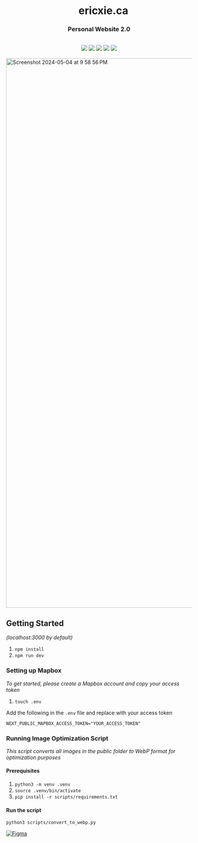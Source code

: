 <div align="center">
    <div id="user-content-toc">
      <ul>
        <summary><h1 style="display: inline-block; margin-bottom:0px">ericxie.ca</h1></summary>
      </ul>
    </div>
    <h3>Personal Website 2.0</h3>
    <br>
    <img src="https://img.shields.io/badge/Next-black?style=for-the-badge&logo=next.js&logoColor=white"/>
    <img src="https://img.shields.io/badge/Typescript-%2320232a.svg?style=for-the-badge&logo=typescript&logoColor=blue"/>
    <img src="https://img.shields.io/badge/Framer-black?style=for-the-badge&logo=framer&logoColor=blue"/>
    <img src="https://img.shields.io/badge/tailwindcss-%2338B2AC.svg?style=for-the-badge&logo=tailwind-css&logoColor=white"/>
    <img src="https://img.shields.io/badge/Vercel-000000.svg?style=for-the-badge&logo=Vercel&logoColor=white"/>
    <br><br>
</div>

<img width="1488" alt="Screenshot 2024-05-04 at 9 58 56 PM" src="https://github.com/ericcxie/ericxie.ca/assets/66566975/be7e3e8d-e49e-42e9-bf3a-3c3e6ab06eae">

## Getting Started

_(localhost:3000 by default)_

1. `npm install`
1. `npm run dev`

### Setting up Mapbox

_To get started, please create a Mapbox account and copy your access token_

1. `touch .env`

Add the following in the `.env` file and replace with your access token

```
NEXT_PUBLIC_MAPBOX_ACCESS_TOKEN="YOUR_ACCESS_TOKEN"
```

### Running Image Optimization Script

_This script converts all images in the public folder to WebP format for optimization purposes_

#### Prerequisites

1. `python3 -m venv .venv`
1. `source .venv/bin/activate`
1. `pip install -r scripts/requirements.txt`

#### Run the script

`python3 scripts/convert_to_webp.py`

[![Figma](https://img.shields.io/badge/figma-%23F24E1E.svg?style=for-the-badge&logo=figma&logoColor=white)](https://www.figma.com/design/viQidOk1Ohujendju5nR74/Personal-Website-2.0?node-id=0-1&t=yC1RJkEj4UPZuQ95-1)
